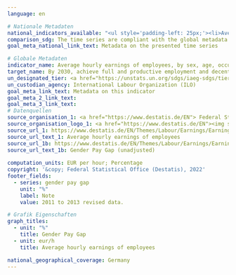 ```yaml
---
language: en    

# Nationale Metadaten    
national_indicators_available: "<ul style='padding-left: 25px;'><li>Average hourly earnings of employees</li> <li> Gender Pay Gap</li></ul>"    
comparison_sdg: The time series are compliant with the global metadata.    
goal_meta_national_link_text: Metadata on the presented time series    

# Globale Metadaten    
indicator_name: Average hourly earnings of employees, by sex, age, occupation and persons with disabilities    
target_name: By 2030, achieve full and productive employment and decent work for all women and men, including for young people and persons with disabilities, and equal pay for work of equal value    
un_designated_tier: <a href="https://unstats.un.org/sdgs/iaeg-sdgs/tier-classification/" title="Click here for more information on the UN tier classification."  target="_blank">Tier II</a>    
un_custodian_agency: International Labour Organization (ILO)    
goal_meta_link_text: Metadata on this indicator    
goal_meta_2_link_text:     
goal_meta_3_link_text:         
# Datenquellen
source_organisation_1: <a href="https://www.destatis.de/EN"> Federal Statistical Office (Destatis) </a>
source_organisation_logo_1: <a href="https://www.destatis.de/EN"><img src="https://g205sdgs.github.io/sdg-indicators/public/OrgImgEn/destatis.png" alt="Logo destatis" style="height:60px; width:148px"/></a>
source_url_1: https://www.destatis.de/EN/Themes/Labour/Earnings/Earnings-Earnings-Differences/_node.html#sprg266370
source_url_text_1: Average hourly earnings of employees
source_url_1b: https://www.destatis.de/EN/Themes/Labour/Earnings/Earnings-Earnings-Differences/_node.html#sprg266370
source_url_text_1b: Gender Pay Gap (unadjusted)
    
computation_units: EUR per hour; Percentage    
copyright: '&copy; Federal Statistical Office (Destatis), 2022'    
footer_fields:
  - series: gender pay gap
    unit: "%"
    label: Note
    value: 2011 to 2013 revised data.    

# Grafik Eigenschaften    
graph_titles:
  - unit: "%"
    title: Gender Pay Gap
  - unit: eur/h
    title: Average hourly earnings of employees    

national_geographical_coverage: Germany    
---
```


<span></span>
